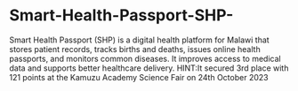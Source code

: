 # Smart-Health-Passport-SHP-
Smart Health Passport (SHP) is a digital health platform for Malawi that stores patient records, tracks births and deaths, issues online health passports, and monitors common diseases. It improves access to medical data and supports better healthcare delivery.
HINT:It secured 3rd place with 121 points at the Kamuzu Academy Science Fair on 24th October 2023
